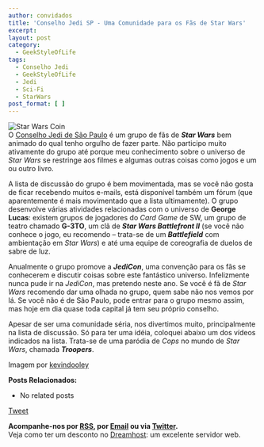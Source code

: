 ```yaml
---
author: convidados
title: 'Conselho Jedi SP - Uma Comunidade para os Fãs de Star Wars'
excerpt:
layout: post
category:
  - GeekStyleOfLife
tags:
  - Conselho Jedi
  - GeekStyleOfLife
  - Jedi
  - Sci-Fi
  - StarWars
post_format: [ ]
---
```

![Star Wars Coin][1]  
O [Conselho Jedi de São Paulo][2] é um grupo de fãs de ***Star Wars*** bem animado do qual tenho orgulho de fazer parte. Não participo muito ativamente do grupo até porque meu conhecimento sobre o universo de *Star Wars* se restringe aos filmes e algumas outras coisas como jogos e um ou outro livro. 

A lista de discussão do grupo é bem movimentada, mas se você não gosta de ficar recebendo muitos e-mails, está disponível também um fórum (que aparentemente é mais movimentado que a lista ultimamente). O grupo desenvolve várias atividades relacionadas com o universo de **George Lucas**: existem grupos de jogadores do *Card Game* de SW, um grupo de teatro chamado **G-3TO**, um clã de ***Star Wars Battlefront II*** (se você não conhece o jogo, eu recomendo – trata-se de um ***Battlefield*** com ambientação em *Star Wars*) e até uma equipe de coreografia de duelos de sabre de luz. 

Anualmente o grupo promove a ***JediCon***, uma convenção para os fãs se conhecerem e discutir coisas sobre este fantástico universo. Infelizmente nunca pude ir na *JediCon*, mas pretendo neste ano. Se você é fã de *Star Wars* recomendo dar uma olhada no grupo, quem sabe não nos vemos por lá. Se você não é de São Paulo, pode entrar para o grupo mesmo assim, mas hoje em dia quase toda capital já tem seu próprio conselho. 

Apesar de ser uma comunidade séria, nos divertimos muito, principalmente na lista de discussão. Só para ter uma idéia, coloquei abaixo um dos vídeos indicados na lista. Trata-se de uma paródia de *Cops* no mundo de *Star Wars*, chamada ***Troopers***.  
  
  


Imagem por [kevindooley][3] 

**Posts Relacionados:** 
*   No related posts



[Tweet][4] 





**Acompanhe-nos por [ RSS][5], por [Email][6] ou via [Twitter][7].**  
Veja como ter um desconto no [Dreamhost][8]: um excelente servidor web.

 [1]: http://vidageek.net/wp-content/uploads/2008/08/star-wars-coin.jpg
 [2]: http://www.conselhosp.com.br/ "Conselho Jedi de São Paulo"
 [3]: http://flickr.com/photos/pagedooley/867767672/ "kevindooley"
 [4]: https://twitter.com/share
 [5]: http://feeds.feedburner.com/VidaGeek
 [6]: http://feedburner.google.com/fb/a/mailverify?uri=VidaGeek&loc=pt_BR
 [7]: http://twitter.com/blogvidageek
 [8]: http://vidageek.net/dreamhost/
